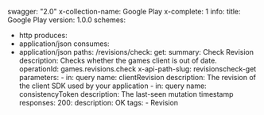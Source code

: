 swagger: "2.0"
x-collection-name: Google Play
x-complete: 1
info:
  title: Google Play
  version: 1.0.0
schemes:
- http
produces:
- application/json
consumes:
- application/json
paths:
  /revisions/check:
    get:
      summary: Check Revision
      description: Checks whether the games client is out of date.
      operationId: games.revisions.check
      x-api-path-slug: revisionscheck-get
      parameters:
      - in: query
        name: clientRevision
        description: The revision of the client SDK used by your application
      - in: query
        name: consistencyToken
        description: The last-seen mutation timestamp
      responses:
        200:
          description: OK
      tags:
      - Revision